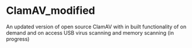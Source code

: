 # ClamAV_modified
An updated version of open source ClamAV with in built functionality of on demand and on access USB virus scanning and memory scanning (in progress)

